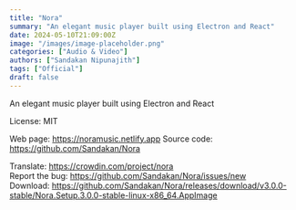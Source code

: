 ```yaml
---
title: "Nora"
summary: "An elegant music player built using Electron and React"
date: 2024-05-10T21:09:00Z
image: "/images/image-placeholder.png"
categories: ["Audio & Video"]
authors: ["Sandakan Nipunajith"]
tags: ["Official"]
draft: false
---
```


An elegant music player built using Electron and React

License: MIT

Web page: <https://noramusic.netlify.app>
Source code: <https://github.com/Sandakan/Nora>

Translate: <https://crowdin.com/project/nora>  
Report the bug: <https://github.com/Sandakan/Nora/issues/new>  
Download: <https://github.com/Sandakan/Nora/releases/download/v3.0.0-stable/Nora.Setup.3.0.0-stable-linux-x86_64.AppImage>
